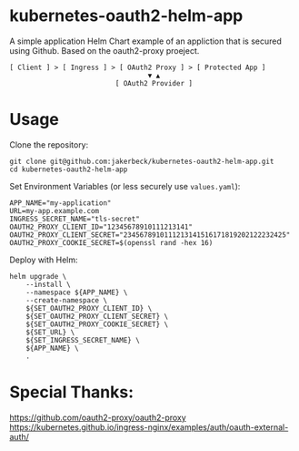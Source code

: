 # kubernetes-oauth2-helm-app
A simple application Helm Chart example of an appliction that is secured using Github.  Based on the oauth2-proxy proeject.

```
[ Client ] > [ Ingress ] > [ OAuth2 Proxy ] > [ Protected App ] 
                                  ▼ ▲
                          [ OAuth2 Provider ]
```

# Usage
Clone the repository:
```
git clone git@github.com:jakerbeck/kubernetes-oauth2-helm-app.git
cd kubernetes-oauth2-helm-app
```

Set Environment Variables (or less securely use `values.yaml`):
```
APP_NAME="my-application"
URL=my-app.example.com
INGRESS_SECRET_NAME="tls-secret"
OAUTH2_PROXY_CLIENT_ID="12345678910111213141"
OAUTH2_PROXY_CLIENT_SECRET="2345678910111213141516171819202122232425"
OAUTH2_PROXY_COOKIE_SECRET=$(openssl rand -hex 16)
```

Deploy with Helm:
```
helm upgrade \
    --install \
    --namespace ${APP_NAME} \
    --create-namespace \
    ${SET_OAUTH2_PROXY_CLIENT_ID} \
    ${SET_OAUTH2_PROXY_CLIENT_SECRET} \
    ${SET_OAUTH2_PROXY_COOKIE_SECRET} \
    ${SET_URL} \
    ${SET_INGRESS_SECRET_NAME} \
    ${APP_NAME} \
    .
```

# Special Thanks:
https://github.com/oauth2-proxy/oauth2-proxy
https://kubernetes.github.io/ingress-nginx/examples/auth/oauth-external-auth/
